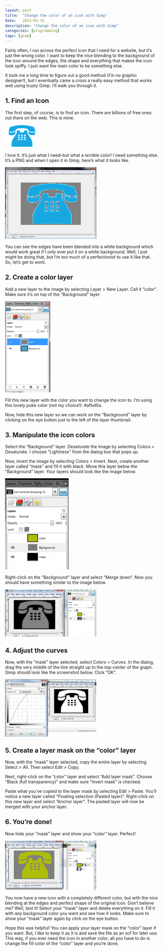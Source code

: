 ```yaml
---
layout: post
title:  "Change the color of an icon with Gimp"
date:   2012-03-15
description: "Change the color of an icon with Gimp"
categories: [programming]
tags: [gimp]
---
```

Fairly often, I run across the perfect icon that I need for a website, but it’s just the wrong color.  I want to keep the nice blending to the background of the icon around the edges, the shape and everything that makes the icon look spiffy.  I just want the main color to be something else.

It took me a long time to figure out a good method (I’m no graphic designer!), but I eventually came a cross a really easy method that works well using trusty Gimp.  I’ll walk you through it.

## 1. Find an Icon

The first step, of course, is to find an icon.  There are billions of free ones out there on the web.  This is mine.

![Blue phone icon](/public/images/2012-03-15-change-the-color-of-an-icon-with-gimp/icon-phone-blue.png)

I love it.  It’s just what I need–but what a terrible color!  I need something else.  It’s a PNG and when I open it in Gimp, here’s what it looks like.

![Original in Gimp](/public/images/2012-03-15-change-the-color-of-an-icon-with-gimp/original_in_gimp-300x236.png)

You can see the edges have been blended into a white background which would work great if I only ever put it on a white background.  Well, I just might be doing that, but I’m too much of a perfectionist to use it like that.  So, let’s get to work.

## 2. Create a color layer

Add a new layer to the image by selecting Layer > New Layer.  Call it “color”.  Make sure it’s on top of the “Background” layer.

![Adding a color layer](/public/images/2012-03-15-change-the-color-of-an-icon-with-gimp/color_layer-149x300.png)

Fill this new layer with the color you want to change the icon to.  I’m using this lovely puke color (not my choice!): #afbd0a.

Now, hide this new layer so we can work on the “Background” layer by clicking on the eye button just to the left of the layer thumbnail.

## 3. Manipulate the icon colors

Select the “Background” layer.  Desaturate the image by selecting Colors > Desaturate.  I choose “Lightness” from the dialog box that pops up.

Now, invert the image by selecting  Colors > Invert.  Next, create another layer called “mask” and fill it with black.  Move this layer below the “Background” layer.  Your layers should look like the image below.

![Creating the mask layer](/public/images/2012-03-15-change-the-color-of-an-icon-with-gimp/mask_layer-209x300.png)

Right-click on the “Background” layer and select “Merge down”.  Now you should have something similar to the image below.

![After merging down](/public/images/2012-03-15-change-the-color-of-an-icon-with-gimp/after_merge_down-300x156.png)

## 4. Adjust the curves

Now, with the “mask” layer selected, select Colors > Curves.  In the dialog, drag the very middle of the line straight up to the top-center of the graph.  Gimp should look like the screenshot below.  Click “OK”.

![Adjusting the curves](/public/images/2012-03-15-change-the-color-of-an-icon-with-gimp/curves-300x189.png)

## 5. Create a layer mask on the “color” layer

Now, with the “mask” layer selected, copy the entire layer by selecting Select > All.  Then select Edit > Copy.

Next, right-click on the “color” layer and select “Add layer mask”.  Choose “Black (full transparency)” and make sure “Invert mask” is checked.

Paste what you’ve copied to the layer mask by selecting Edit > Paste.  You’ll notice a new layer called “Floating selection (Pasted layer)”.  Right-click on this new layer and select “Anchor layer”. The pasted layer will now be merged with your anchor layer.

## 6. You’re done!

Now hide your “mask” layer and show your “color” layer.  Perfect!

![Completed image](/public/images/2012-03-15-change-the-color-of-an-icon-with-gimp/done-300x163.png)

You now have a new icon with a completely different color, but with the nice blending at the edges and perfect shape of the original icon.  Don’t believe me?  Well, test it!  Select your “mask” layer and delete everything on it.  Fill it with any background color you want and see how it looks.  Make sure to show your “mask” layer again by click on the eye button.

Hope this was helpful!  You can apply your layer mask on the “color” layer if you want.  But, I like to keep it as it is and save the file as an xcf for later use.  This way, if you ever need the icon in another color, all you have to do is change the fill color of the “color” layer and you’re done.
